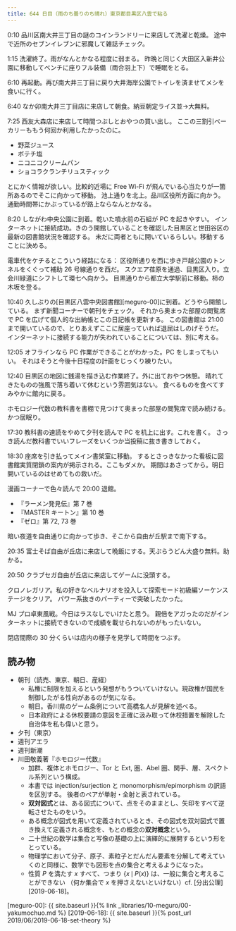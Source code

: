 ```yaml
---
title: 644 日目（雨のち曇りのち晴れ）東京都目黒区八雲で粘る
---
```


0:10 品川区南大井三丁目の謎のコインランドリーに来店して洗濯と乾燥。
途中で近所のセブンイレブンに邪魔して雑誌チェック。

1:15 洗濯終了。雨がなんとかなる程度に弱まる。
昨晩と同じく大田区入新井公園に移動してベンチに座りフル装備（雨合羽上下）で睡眠をとる。

6:10 再起動。再び南大井三丁目に戻り大井海岸公園でトイレを済ませてメシを食いに行く。

6:40 なか卯南大井三丁目店に来店して朝食。納豆朝定ライス並→大無料。

7:25 西友大森店に来店して時間つぶしとおやつの買い出し。
ここの三割引ベーカリーももう何回か利用したかったのに。

* 野菜ジュース
* ポテチ塩
* ニコニコクリームパン
* ショコラクランチリュスティック

とにかく情報が欲しい。比較的近場に Free Wi-Fi が飛んでいる心当たりが一箇所あるのでそこに向かって移動。
池上通りを北上。品川区役所方面に向かう。通勤時間帯にかぶっているが路上ならなんとかなる。

8:20 しながわ中央公園に到着。乾いた噴水前の石組が PC を起きやすい。
インターネットに接続成功。きのう開館していることを確認した目黒区と世田谷区の最新の図書館状況を確認する。
未だに両者ともに開いているらしい。移動することに決める。

電車代をケチるとこういう経路になる：
区役所通りを西に歩き戸越公園のトンネルをくぐって補助 26 号線通りを西だ。
スクエア荏原を通過、目黒区入り。立会川緑道にシフトして環七へ向かう。
目黒通りから都立大学駅前に移動。柿の木坂を登る。

10:40 久しぶりの[目黒区八雲中央図書館][meguro-00]に到着。どうやら開館している。
まず新聞コーナーで朝刊をチェック。
それから奥まった部屋の閲覧席で PC を広げて個人的な出納帳とこの日記帳を更新する。
この図書館は 21:00 まで開いているので、とりあえずここに居座っていれば退屈はしのげそうだ。
インターネットに接続する能力が失われていることについては、別に考える。

12:05 オフラインなら PC 作業ができることがわかった。PC をしまってもいい。
それはそうと今後十日程度の計画をじっくり練りたい。

12:40 目黒区の地図に銭湯を描き込む作業終了。外に出ておやつ休憩。
晴れてきたものの強風で落ち着いて休むという雰囲気はない。
食べるものを食べてすみやかに館内に戻る。

ホモロジー代数の教科書を書棚で見つけて奥まった部屋の閲覧席で読み続ける。かつ居眠り。

17:30 教科書の速読をやめて夕刊を読んで PC を机上に出す。これを書く。
さっき読んだ教科書でいいフレーズをいくつか当投稿に抜き書きしておく。

18:30 座席を引き払ってメイン書架室に移動。
するとさっきなかった看板に図書館実質閉鎖の案内が掲示される。ここもダメか。
期間はあさってから。明日開いているのはせめてもの救いだ。

漫画コーナーで色々読んで 20:00 退館。

* 『ラーメン発見伝』第 7 巻
* 『MASTER キートン』第 10 巻
* 『ゼロ』第 72, 73 巻

暗い夜道を自由通りに向かって歩き、そこから自由が丘駅まで南下する。

20:35 富士そば自由が丘店に来店して晩飯にする。天ぷらうどん大盛り無料。助かる。

20:50 クラブセガ自由が丘店に来店してゲームに没頭する。

クロノレガリア。私の好きなベルナリオを投入して探索モード初級編ソーケンステージをクリア。
パワー系抜きのパーティーで突破したかった。

MJ プロ卓東風戦。今日はラスなしでいけたと思う。
親倍をアガったのだがインターネットに接続できないので成績を載せられないのがもったいない。

閉店間際の 30 分くらいは店内の様子を見学して時間をつぶす。

## 読み物

* 朝刊（読売、東京、朝日、産経）
  * 私権に制限を加えるという発想がもうついていけない。現政権が国民を制御したがる性向があるのが気になる。
  * 朝日。香川県のゲーム条例について高橋名人が見解を述べる。
  * 日本政府による休校要請の意図を正確に汲み取って休校措置を解除した自治体を私も偉いと思う。
* 夕刊（東京）
* 週刊アエラ
* 週刊新潮
* 川田敬義著『ホモロジー代数』
  * 加群、複体とホモロジー、Tor と Ext, 圏、Abel 圏、関手、層、スペクトル系列という構成。
  * 本書では injection/surjection と monomorphism/epimorphism の訳語を区別する。
    後者のペアが単射・全射と表されている。
  * **双対図式**とは、ある図式について、点をそのままとし、矢印をすべて逆転させたものをいう。
  * ある概念が図式を用いて定義されているとき、その図式を双対図式で置き換えて定義される概念を、もとの概念の**双対概念**という。
  * 二十世紀の数学は集合と写像の基礎の上に演繹的に展開するという形をとっている。
  * 物理学において分子、原子、素粒子とだんだん要素を分解して考えていくのと同様に、数学でも図形を点の集合と考えるようになった。
  * 性質 $P$ を満たす $x$ すべて、つまり $\lbrace x\,\mid\, P(x) \rbrace$ は、一般に集合と考えることができない
    （何か集合で $x$ を押さえないといけない）cf. [分出公理][2019-06-18]。

[meguro-00]: {{ site.baseurl }}{% link _libraries/10-meguro/00-yakumochuo.md %}
[2019-06-18]: {{ site.baseurl }}{% post_url 2019/06/2019-06-18-set-theory %}

